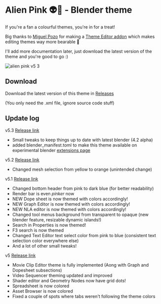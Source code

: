 # Alien Pink 👽🌸 - Blender theme

If you're a fan a colourful themes, you're in for a treat!

Big thanks to [Miguel Pozo](https://github.com/pragma37) for making a [Theme Editor addon](https://app.gumroad.com/d/bd203ea14e1e159c47c00ecd11e2707f) which makes editing themes way more bearable 🙏

I'll add more documentation later, just download the latest version of the theme and you're good to go :)


![alien pink v5 3](https://github.com/Alumx/Alien-Pink-Blender-theme/assets/64172068/c8087b9c-d1a3-4460-9c23-3d8745ef1621)

## Download

Download the latest version of this theme in [Releases](https://github.com/Alumx/Alien-Pink-Blender-theme/releases)

(You only need the .xml file, ignore source code stuff)

## Update log

v5.3  [Release link](https://github.com/Alumx/Alien-Pink-Blender-theme/releases/tag/v5.3)
- Small tweaks to keep things up to date with latest blender (4.2 alpha)
- added blender_manifest.toml to make this theme available on experimental blender [extensions page]([url](https://extensions.blender.org/themes/))

v5.2 [Release link](https://github.com/Alumx/Alien-Pink-Blender-theme/releases/tag/v5.2)
- Changed mesh selection from yellow to orange (unintended change)
  
v5.1 [Release link](https://github.com/Alumx/Alien-Pink-Blender-theme/releases/tag/v5.1)
- Changed bottom header from pink to dark blue (for better readability)
- Render bar is even *pinker* now
- NEW Dope sheet is now themed with colors accordingly!
- NEW Graph Editor is now themed with colors accordingly!
- NEW NLA editor is now themed with colors accordingly!
- Changed tool menus background from transparent to opaque (new blender feature, resizable dynamic islands!)
- Search in Properties is now themed!
- F3 search is now themed
- Changed Text Editor text select color from pink to blue (consistent text selection color everywhere else)
- And a lot of other small tweaks!

v5 [Release link](https://github.com/Alumx/Alien-Pink-Blender-theme/releases/tag/v5)
- Movie Clip Editor theme is fully implemented (Aong with Graph and Dopesheet subsections)
- Video Sequencer theming updated and improved
- Shader editor and Geometry Nodes now have grid dots!
- Spreadsheet is now colored
- Asset Browser is now colored
- Fixed a couple of spots where tabs weren't following the theme colors
